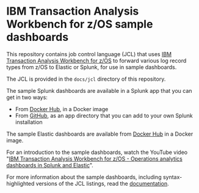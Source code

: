 # IBM Transaction Analysis Workbench for z/OS sample dashboards

This repository contains job control language (JCL) that uses [IBM Transaction Analysis Workbench for z/OS](https://www.ibm.com/uk-en/marketplace/transaction-analysis-workbench-for-z)
to forward various log record types from z/OS to Elastic or Splunk, for use in sample dashboards.

The JCL is provided in the `docs/jcl` directory of this repository.

The sample Splunk dashboards are available in a Splunk app that you can get in two ways:

* From [Docker Hub](https://hub.docker.com/r/fundisoftware/taw-splunk), in a Docker image
* From [GitHub](https://github.com/fundisoftware/taw-splunk), as an app directory that you can add to your own Splunk installation

The sample Elastic dashboards are available from [Docker Hub](https://hub.docker.com/r/fundisoftware/taw-elastic/) in a Docker image.

For an introduction to the sample dashboards, watch the YouTube video "[IBM Transaction Analysis Workbench for z/OS - Operations analytics dashboards in Splunk and Elastic](https://youtu.be/0Z30BxEqzJ8)".

For more information about the sample dashboards, including syntax-highlighted versions of the JCL listings, read the [documentation](http://fundisoftware.github.io/taw-sample-dashboards-jcl).
